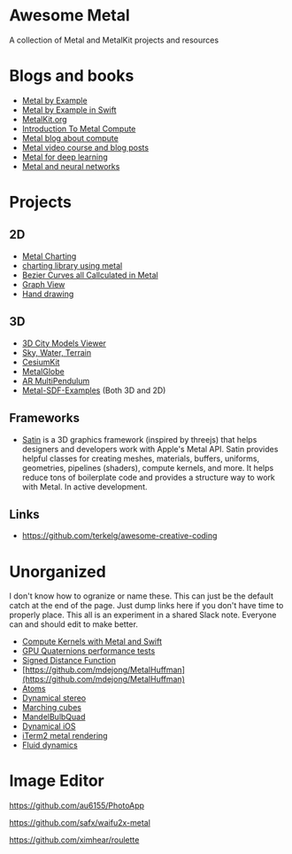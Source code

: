 # Awesome Metal
A collection of Metal and MetalKit projects and resources


# Blogs and books
- [Metal by Example](https://github.com/metal-by-example/sample-code)
- [Metal by Example in Swift](https://github.com/carolight/MBEsample-code)
- [MetalKit.org](https://github.com/MetalKit)
- [Introduction To Metal Compute](https://github.com/eugenebokhan/introduction-to-metal-compute)
- [Metal blog about compute](http://flexmonkey.blogspot.com/search?q=metal)
- [Metal video course and blog posts](https://www.raywenderlich.com/?s=metal)
- [Metal for deep learning](https://memkite.com/blog/category/metal-2/index.html)
- [Metal and neural networks](http://machinethink.net/blog/)

# Projects
## 2D
- [Metal Charting](https://github.com/evadne/metrics)
- [charting library using metal](https://github.com/wfreaks/metal_chart)
- [Bezier Curves all Callculated in Metal](https://github.com/eldade/ios_metal_bezier_renderer)
- [Graph View](https://github.com/vegather/GraphView)
- [Hand drawing](https://github.com/OwenCalvin/hand-drawing-swift-metal)

## 3D
- [3D City Models Viewer](https://github.com/tudelft3d/azul)
- [Sky, Water, Terrain](https://github.com/ryanmilvenan/advanced_graphics)
- [CesiumKit](https://github.com/tokyovigilante/CesiumKit)
- [MetalGlobe](https://github.com/fixique/MetalGlobe)
- [AR MultiPendulum](https://github.com/philipturner/ar-multipendulum)
- [Metal-SDF-Examples](https://github.com/shu223/Metal-SDF-Examples) (Both 3D and 2D)

## Frameworks
- [Satin](https://github.com/Hi-Rez/Satin) is a 3D graphics framework (inspired by threejs) that helps designers and developers work with Apple's Metal API. Satin provides helpful classes for creating meshes, materials, buffers, uniforms, geometries, pipelines (shaders), compute kernels, and more. It helps reduce tons of boilerplate code and provides a structure way to work with Metal. In active development. 

## Links 
- https://github.com/terkelg/awesome-creative-coding



# Unorganized
I don't know how to ogranize or name these. This can just be the default catch at the end of the page. Just dump links here if you don't have time to properly place. This all is an experiment in a shared Slack note. Everyone can and should edit to make better. 

- [Compute Kernels with Metal and Swift](https://github.com/hyperjeff/CocoaConfChicago2017)
- [GPU Quaternions performance tests](https://github.com/endavid/VidEngine)
- [Signed Distance Function](https://github.com/novocodev/SDFMetalDemo)
- [https://github.com/mdejong/MetalHuffman](https://github.com/mdejong/MetalHuffman)
- [Atoms](https://github.com/Kosalos/Atom_IOS)
- [Dynamical stereo](https://github.com/Kosalos/Dynamical_Stereo)
- [Marching cubes](https://github.com/Kosalos/MarchingCubes-Mac-OSX)
- [MandelBulbQuad](https://github.com/Kosalos/MandelBulbQuad)
- [Dynamical iOS](https://github.com/Kosalos/Dynamical_IOS)
- [iTerm2 metal rendering](https://github.com/gnachman/iTerm2/tree/master/sources/Metal) 
- [Fluid dynamics](https://github.com/andreipitis/FluidDynamicsMetal)

# Image Editor
https://github.com/au6155/PhotoApp

https://github.com/safx/waifu2x-metal

https://github.com/ximhear/roulette
